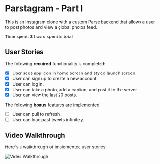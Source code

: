 # Parstagram - Part I

This is an Instagram clone with a custom Parse backend that allows a user to post photos and view a global photos feed.

Time spent: **2** hours spent in total

## User Stories

The following **required** functionality is completed:

- [x] User sees app icon in home screen and styled launch screen. 
- [x] User can sign up to create a new account. 
- [x] User can log in.
- [x] User can take a photo, add a caption, and post it to the server.
- [x] User can view the last 20 posts.

The following **bonus** features are implemented:

- [ ] User can pull to refresh.
- [ ] User can load past tweets infinitely.

## Video Walkthrough

Here's a walkthrough of implemented user stories:

<img src='http://g.recordit.co/0QWIMllNZJ.gif' title='Video Walkthrough' width='' alt='Video Walkthrough' />
